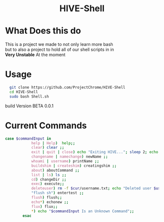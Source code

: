 <h1 align="center">HIVE-Shell</h1>

# What Does this do
  This is a project we made to not only learn more bash<br>
  but to also a project to hold all of our shell scripts in in<br>
**Very Unstable** At the moment

# Usage

```bash
  git clone https://github.com/ProjectChrome/HIVE-Shell
  cd HIVE-Shell
  sudo bash Shell.sh
```

build Version BETA 0.0.1

# Current Commands
```bash
case $commandInput in
            help | Help)  help;;
            clear) clear ;;
            exit | quit | close) echo "Exiting HIVE..."; sleep 2; echo "Thanks for using HIVE"; echo "Made By Wave Demure"; exit ;;
            changename | namechange) newName ;;
            whoami | username) printName ;;
            buildshim | createshim) creatingshim ;;
            about) aboutCommand ;;
            list | ls) ls ;;
            cd) changeDir ;;
            exec) execute;;
            deleteuser) rm -f $cur/username.txt; echo "Deleted user $user"; ;;
            "flush sh") entertest ;;
            flush) flush;;
            echo*) echonew ;;
            flux) flux;;
            *) echo "$commandInput Is an Unknown Command";;
        esac
```
